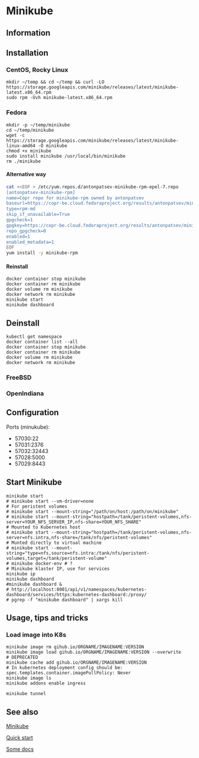 # Minikube

## Information

## Installation

### CentOS, Rocky Linux

```shell
mkdir ~/temp && cd ~/temp && curl -LO https://storage.googleapis.com/minikube/releases/latest/minikube-latest.x86_64.rpm
sudo rpm -Uvh minikube-latest.x86_64.rpm
```

### Fedora

```shell
mkdir -p ~/temp/minikube
cd ~/temp/minikube
wget -c https://storage.googleapis.com/minikube/releases/latest/minikube-linux-amd64 -O minikube
chmod +x minikube
sudo install minikube /usr/local/bin/minikube
rm ./minikube
```

#### Alternative way

```sh
cat <<EOF > /etc/yum.repos.d/antonpatsev-minikube-rpm-epel-7.repo
[antonpatsev-minikube-rpm]
name=Copr repo for minikube-rpm owned by antonpatsev
baseurl=https://copr-be.cloud.fedoraproject.org/results/antonpatsev/minikube-rpm/epel-7-$basearch/
type=rpm-md
skip_if_unavailable=True
gpgcheck=1
gpgkey=https://copr-be.cloud.fedoraproject.org/results/antonpatsev/minikube-rpm/pubkey.gpg
repo_gpgcheck=0
enabled=1
enabled_metadata=1
EOF
yum install -y minikube-rpm
```

#### Reinstall

```shell
docker container stop minikube
docker container rm minikube
docker volume rm minikube
docker network rm minikube
minikube start
minikube dashboard
```

## Deinstall

```shell
kubectl get namespace
docker container list --all
docker container stop minikube
docker container rm minikube
docker volume rm minikube
docker network rm minikube
```

### FreeBSD

### OpenIndiana

## Configuration

Ports (minukube):

* 57030:22
* 57031:2376
* 57032:32443
* 57028:5000
* 57029:8443

## Start Minikube

```shell
minikube start
# minikube start --vm-driver=none
# For peristent volumes
# minikube start --mount-string="/path/on/host:/path/on/minikube"
# minikube start --mount-string="hostpath=/tank/peristent-volumes,nfs-server=YOUR_NFS_SERVER_IP,nfs-share=YOUR_NFS_SHARE"
# Mounted to Kubernetes host
# minikube start --mount-string="hostpath=/tank/peristent-volumes,nfs-server=nfs.intra,nfs-share=/tank/nfs/peristent-volumes"
# Munted directly to virtual machine
# minikube start --mount-string="type=nfs,source=nfs.intra:/tank/nfs/peristent-volumes,target=/tank/peristent-volume"
# minikube docker-env # ?
# Minikube klaster IP, use for services
minikube ip
minikube dashboard
#minikube dashboard &
# http://localhost:8001/api/v1/namespaces/kubernetes-dashboard/services/https:kubernetes-dashboard:/proxy/
# pgrep -f "minikube dashboard" | xargs kill
```

## Usage, tips and tricks

### Load image into K8s

```shell
minikube image rm gihub.io/ORGNAME/IMAGENAME:VERSION
minikube image load gihub.io/ORGNAME/IMAGENAME:VERSION --overwrite
# DEPRECATED
minikube cache add gihub.io/ORGNAME/IMAGENAME:VERSION
# In kubernetes deployment config should be: spec.templates.container.imagePullPolicy: Never
minikube image ls
minikube addons enable ingress

minikube tunnel
```

## See also

[Minikube](https://minikube.sigs.k8s.io)

[Quick start](https://minikube.sigs.k8s.io/docs/start/)

[Some docs](https://minikube.sigs.k8s.io/docs/)
